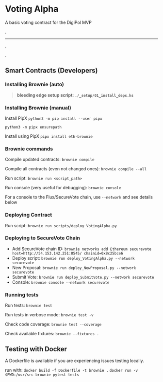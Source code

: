 # Voting Alpha

A basic voting contract for the DigiPol MVP


.

------------------------------

.

.

## Smart Contracts (Developers) 

### Installing Brownie (auto)

> **bleeding edge setup script: `./_setup/01_install_deps.hs`**

### Installing Brownie (manual)

Install PipX
`python3 -m pip install --user pipx`

`python3 -m pipx ensurepath`

Install using PipX
`pipx install eth-brownie`

### Brownie commands

Compile updated contracts: `brownie compile`

Compile all contracts (even not changed ones): `brownie compile --all`

Run script: `brownie run <script_path>`

Run console (very useful for debugging): `brownie console`

For a console to the Flux/SecureVote chain, use `--network` and see details below

### Deploying Contract

Run script: `brownie run scripts/deploy_VotingAlpha.py`

### Deploying to SecureVote Chain

* Add SecureVote chain ID: `brownie networks add Ethereum securevote host=http://54.153.142.251:8545/ chainid=0x8c25bce6`
* Deploy script: `brownie run deploy_VotingAlpha.py --network securevote`
* New Proposal: `brownie run deploy_NewProposal.py --network securevote`
* Submit Vote: `brownie run deploy_SubmitVote.py --network securevote`
* Console: `brownie console --network securevote`

### Running tests

Run tests: `brownie test`

Run tests in verbose mode: `brownie test -v`

Check code coverage: `brownie test --coverage`

Check available fixtures: `brownie --fixtures .`



## Testing with Docker

A Dockerfile is available if you are experiencing issues testing locally.

run with:
`docker build -f Dockerfile -t brownie .`
`docker run -v $PWD:/usr/src brownie pytest tests`
